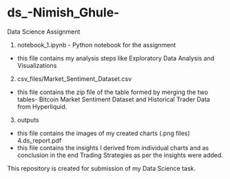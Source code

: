 # ds_-Nimish_Ghule-
Data Science Assignment
1. notebook_1.ipynb - Python notebook for the assignment
- this file contains my analysis steps like Exploratory Data Analysis and Visualizations
2. csv_files/Market_Sentiment_Dataset.csv
- this file contains the zip file of the table formed by merging the two tables- Bitcoin Market Sentiment Dataset and Historical Trader Data from Hyperliquid.
3. outputs
- this file contains the images of my created charts (.png files)
4.ds_report.pdf
- this file contains the insights I derived from individual charts and as conclusion in the end Trading Strategies as per the insights were added.

This repository is created for submission of my Data Science task. 
